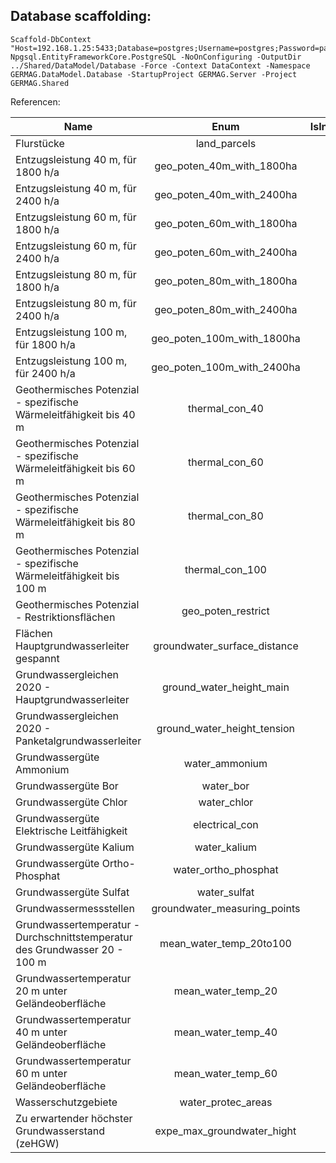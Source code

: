 <h2>Database scaffolding:</h2>

````
Scaffold-DbContext "Host=192.168.1.25:5433;Database=postgres;Username=postgres;Password=password" Npgsql.EntityFrameworkCore.PostgreSQL -NoOnConfiguring -OutputDir ../Shared/DataModel/Database -Force -Context DataContext -Namespace GERMAG.DataModel.Database -StartupProject GERMAG.Server -Project GERMAG.Shared
````
Referencen:

| Name         | Enum | IsInDatabase |
|--------------|:-----:|-----------:|
| Flurstücke |  land_parcels |         |
| Entzugsleistung 40 m, für 1800 h/a |  geo_poten_40m_with_1800ha | X        |
| Entzugsleistung 40 m, für 2400 h/a |  geo_poten_40m_with_2400ha | X        |
| Entzugsleistung 60 m, für 1800 h/a |  geo_poten_60m_with_1800ha |  X       |
| Entzugsleistung 60 m, für 2400 h/a |  geo_poten_60m_with_2400ha |    X     |
| Entzugsleistung 80 m, für 1800 h/a |  geo_poten_80m_with_1800ha |     X    |
| Entzugsleistung 80 m, für 2400 h/a |  geo_poten_80m_with_2400ha |    X     |
| Entzugsleistung 100 m, für 1800 h/a |  geo_poten_100m_with_1800ha |    X     |
| Entzugsleistung 100 m, für 2400 h/a |  geo_poten_100m_with_2400ha |     X    |
| Geothermisches Potenzial - spezifische Wärmeleitfähigkeit bis 40 m |  thermal_con_40 |    X     |
| Geothermisches Potenzial - spezifische Wärmeleitfähigkeit bis 60 m |  thermal_con_60 |     X    |
| Geothermisches Potenzial - spezifische Wärmeleitfähigkeit bis 80 m |  thermal_con_80 |     X    |
| Geothermisches Potenzial - spezifische Wärmeleitfähigkeit bis 100 m |  thermal_con_100 |    X     |
| Geothermisches Potenzial - Restriktionsflächen |  geo_poten_restrict |    X     |
| Flächen Hauptgrundwasserleiter gespannt |  groundwater_surface_distance |     X   |
| Grundwassergleichen 2020 - Hauptgrundwasserleiter |  ground_water_height_main |    X     |
| Grundwassergleichen 2020 - Panketalgrundwasserleiter |  ground_water_height_tension |   X      |
| Grundwassergüte Ammonium |  water_ammonium |     X    |
| Grundwassergüte Bor |  water_bor |     X    |
| Grundwassergüte Chlor |  water_chlor |     X    |
| Grundwassergüte Elektrische Leitfähigkeit |  electrical_con |    X     |
| Grundwassergüte Kalium |  water_kalium |   X      |
| Grundwassergüte Ortho-Phosphat |  water_ortho_phosphat |      X   |
| Grundwassergüte Sulfat |  water_sulfat |      X   |
| Grundwassermessstellen |  groundwater_measuring_points |     X    |
| Grundwassertemperatur - Durchschnittstemperatur des Grundwasser 20 - 100 m |  mean_water_temp_20to100 |    X     |
| Grundwassertemperatur 20 m unter Geländeoberfläche |  mean_water_temp_20 |     X    |
| Grundwassertemperatur 40 m unter Geländeoberfläche |  mean_water_temp_40 |     X    |
| Grundwassertemperatur 60 m unter Geländeoberfläche |  mean_water_temp_60 |     X    |
| Wasserschutzgebiete |  water_protec_areas |      X   |
| Zu erwartender höchster Grundwasserstand (zeHGW) |  expe_max_groundwater_hight |  X       |


